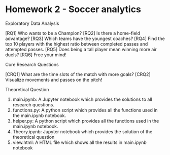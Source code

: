 # Homework 2 - Soccer analytics

Exploratory Data Analysis

[RQ1] Who wants to be a Champion?
[RQ2] Is there a home-field advantage?
[RQ3] Which teams have the youngest coaches?
[RQ4] Find the top 10 players with the highest ratio between completed passes and attempted passes.
[RQ5] Does being a tall player mean winning more air duels?
[RQ6] Free your mind!

Core Research Questions

[CRQ1] What are the time slots of the match with more goals?
[CRQ2] Visualize movements and passes on the pitch!

Theoretical Question



1. main.ipynb: A Jupyter notebook which provides the solutions to all research questions.
2. functions.py: A python script which provides all the functions used in the main.ipynb notebook.
3. helper.py: A python script which provides all the functions used in the main.ipynb notebook.
4. Theory.ipynb: Jupyter notebook which provides the solution of the theoretical question
5. view.html: A HTML file which shows all the results in main.ipynb notebook